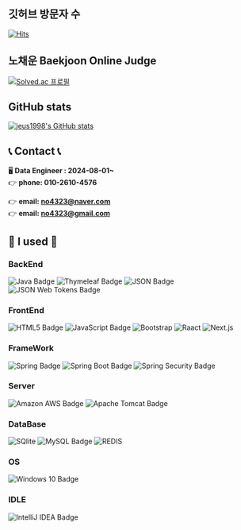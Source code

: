 ## 깃허브 방문자 수

[![Hits](https://hits.seeyoufarm.com/api/count/incr/badge.svg?url=https%3A%2F%2Fgithub.com%2Fminebean0502&count_bg=%2379C83D&title_bg=%23555555&icon=&icon_color=%23E7E7E7&title=%EB%B0%A9%EB%AC%B8%EC%9E%90&edge_flat=false)](https://hits.seeyoufarm.com)

## 노채운 Baekjoon Online Judge

[![Solved.ac 프로필](http://mazassumnida.wtf/api/v2/generate_badge?boj=aaa05051)](https://solved.ac/profile/baejeu)

## GitHub stats

[![jeus1998's GitHub stats](https://github-readme-stats.vercel.app/api?username=minebean0502&include_all_commits=true&theme=nord&hide_border=true&count_private=true)](https://github.com/jeus1998/github-readme-stats)

## 📞 Contact 📞
🖥 <b>Data Engineer : 2024-08-01~ </b><br>
👉 <b>phone: 010-2610-4576</b>

👉 <b>email: no4323@naver.com</b><br>
👉 <b>email: no4323@gmail.com</b>

## 🔨 I used 🔨

### BackEnd
![Java Badge](https://img.shields.io/badge/Java-3776AB?logo=Java&logoColor=fff&style=for-the-badge)
![Thymeleaf Badge](https://img.shields.io/badge/Thymeleaf-005F0F?logo=thymeleaf&logoColor=fff&style=for-the-badge)
![JSON Badge](https://img.shields.io/badge/JSON-000?logo=json&logoColor=fff&style=for-the-badge)
![JSON Web Tokens Badge](https://img.shields.io/badge/JSON%20Web%20Tokens-000?logo=jsonwebtokens&logoColor=fff&style=for-the-badge)

### FrontEnd
![HTML5 Badge](https://img.shields.io/badge/HTML5-E34F26?logo=html5&logoColor=fff&style=for-the-badge)
![JavaScript Badge](https://img.shields.io/badge/JavaScript-F7DF1E?logo=javascript&logoColor=000&style=for-the-badge)
![Bootstrap](https://img.shields.io/badge/Bootstrap-563D7C?style=for-the-badge&logo=bootstrap&logoColor=white)
![Raact](https://img.shields.io/badge/React-61DAFB?style=for-the-badge&logo=React&logoColor=white)
![Next.js](https://img.shields.io/badge/Next.js-000000?style=for-the-badge&logo=NextJs&logoColor=black)

### FrameWork
![Spring Badge](https://img.shields.io/badge/Spring-6DB33F?logo=spring&logoColor=fff&style=for-the-badge)
![Spring Boot Badge](https://img.shields.io/badge/Spring%20Boot-6DB33F?logo=springboot&logoColor=fff&style=for-the-badge)
![Spring Security Badge](https://img.shields.io/badge/Spring%20Security-6DB33F?logo=springsecurity&logoColor=fff&style=for-the-badge)

### Server
![Amazon AWS Badge](https://img.shields.io/badge/Amazon%20AWS-232F3E?logo=amazonaws&logoColor=fff&style=for-the-badge)
![Apache Tomcat Badge](https://img.shields.io/badge/Apache%20Tomcat-F8DC75?logo=apachetomcat&logoColor=000&style=for-the-badge)

### DataBase
![SQlite](https://img.shields.io/badge/SQLite-07405E?style=for-the-badge&logo=sqlite&logoColor=white)
![MySQL Badge](https://img.shields.io/badge/MySQL-4479A1?logo=mysql&logoColor=fff&style=for-the-badge)
![REDIS](https://img.shields.io/badge/redis-%23DD0031.svg?&style=for-the-badge&logo=redis&logoColor=white)
### OS
![Windows 10 Badge](https://img.shields.io/badge/Windows%2010-0078D6?logo=windows10&logoColor=fff&style=for-the-badge)

### IDLE
![IntelliJ IDEA Badge](https://img.shields.io/badge/IntelliJ%20IDEA-000?logo=intellijidea&logoColor=fff&style=for-the-badge)

<!--
**minebean0502/minebean0502** is a ✨ _special_ ✨ repository because its `README.md` (this file) appears on your GitHub profile.

Here are some ideas to get you started:

- 🔭 I’m currently working on ...
- 🌱 I’m currently learning ...
- 👯 I’m looking to collaborate on ...
- 🤔 I’m looking for help with ...
- 💬 Ask me about ...
- 📫 How to reach me: ...
- 😄 Pronouns: ...
- ⚡ Fun fact: ...
-->
